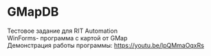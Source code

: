 # GMapDB
Тестовое задание для RIT Automation
<br/>
WinForms- программа с картой от GMap
<br/>
Демонстрация работы программы: https://youtu.be/lpQMmaOqxRs
